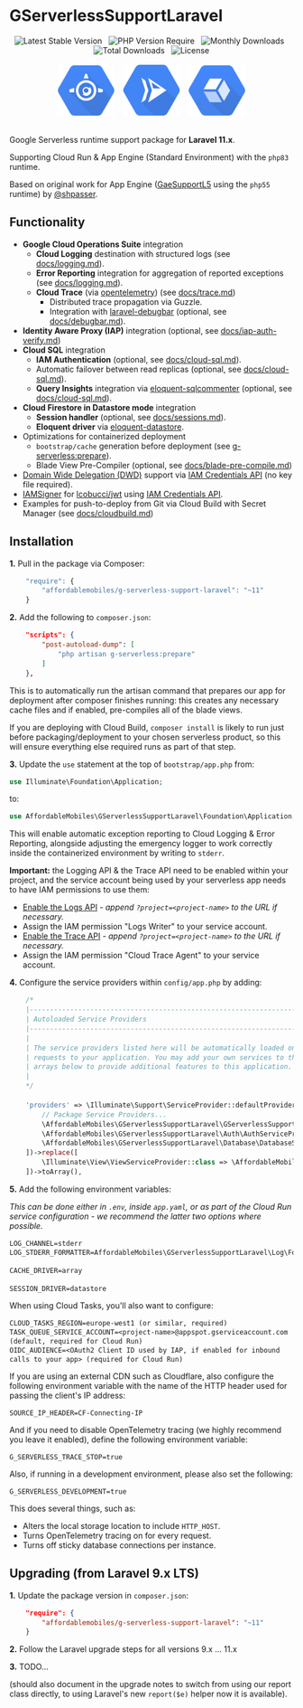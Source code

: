# GServerlessSupportLaravel

<div align="center">
    <img alt="Latest Stable Version" src="https://poser.pugx.org/affordablemobiles/g-serverless-support-laravel/v/stable?style=for-the-badge">
    &nbsp;
    <img alt="PHP Version Require" src="https://poser.pugx.org/affordablemobiles/g-serverless-support-laravel/require/php?style=for-the-badge">
    &nbsp;
    <img alt="Monthly Downloads" src="https://poser.pugx.org/affordablemobiles/g-serverless-support-laravel/d/monthly?style=for-the-badge">
    &nbsp;
    <img alt="Total Downloads" src="https://poser.pugx.org/affordablemobiles/g-serverless-support-laravel/downloads?style=for-the-badge">
    &nbsp;
    <img alt="License" src="https://poser.pugx.org/affordablemobiles/g-serverless-support-laravel/license?style=for-the-badge">
    <br>
    <br>
    <img alt="Google App Engine" width="100" src="docs/images/icons/app-engine.png">
    &nbsp;&nbsp;
    <img alt="Google Cloud Run" width="100" src="docs/images/icons/cloud-run.png">
    &nbsp;&nbsp;
    <img alt="Google Operations Suite" width="100" src="docs/images/icons/operations-suite.png">
</div>
<br>

Google Serverless runtime support package for **Laravel 11.x**.

Supporting Cloud Run & App Engine (Standard Environment) with the `php83` runtime.

Based on original work for App Engine ([GaeSupportL5](https://github.com/shpasser/GaeSupportL5) using the `php55` runtime) by [@shpasser](https://github.com/shpasser).

## Functionality
* **Google Cloud Operations Suite** integration
    * **Cloud Logging** destination with structured logs (see [docs/logging.md](docs/logging.md)).
    * **Error Reporting** integration for aggregation of reported exceptions (see [docs/logging.md](docs/logging.md#error-reporting)).
    * **Cloud Trace** (via [opentelemetry](https://github.com/open-telemetry/opentelemetry-php)) (see [docs/trace.md](docs/trace.md))
        * Distributed trace propagation via Guzzle.
        * Integration with [laravel-debugbar](https://github.com/barryvdh/laravel-debugbar) (optional, see [docs/debugbar.md](docs/debugbar.md)).
* **Identity Aware Proxy (IAP)** integration (optional, see [docs/iap-auth-verify.md](docs/iap-auth-verify.md))
* **Cloud SQL** integration
    * **IAM Authentication** (optional, see [docs/cloud-sql.md](docs/cloud-sql.md#iam-authentication)).
    * Automatic failover between read replicas (optional, see [docs/cloud-sql.md](docs/cloud-sql.md#multiple-read-replicas)).
    * **Query Insights** integration via [eloquent-sqlcommenter](https://github.com/affordablemobiles/eloquent-sqlcommenter) (optional, see [docs/cloud-sql.md](docs/cloud-sql.md#query-insights)).
* **Cloud Firestore in Datastore mode** integration
    * **Session handler** (optional, see [docs/sessions.md](docs/sessions.md)).
    * **Eloquent driver** via [eloquent-datastore](https://github.com/affordablemobiles/eloquent-datastore).
* Optimizations for containerized deployment
    * `bootstrap/cache` generation before deployment (see [g-serverless:prepare](src/AffordableMobiles/GServerlessSupportLaravel/Console/GServerlessPrepareCommand.php)).
    * Blade View Pre-Compiler (optional, see [docs/blade-pre-compile.md](docs/blade-pre-compile.md))
* [Domain Wide Delegation (DWD)](src/AffordableMobiles/GServerlessSupportLaravel/Integration/Google/Credentials/GCEDWDCredentials.php#12) support via [IAM Credentials API](https://cloud.google.com/iam/docs/reference/credentials/rest) (no key file required).
* [IAMSigner](src/AffordableMobiles/GServerlessSupportLaravel/Integration/JWT/Signer/IAMSigner.php) for [lcobucci/jwt](https://github.com/lcobucci/jwt) using [IAM Credentials API](https://cloud.google.com/iam/docs/reference/credentials/rest).
* Examples for push-to-deploy from Git via Cloud Build with Secret Manager (see [docs/cloudbuild.md](docs/cloudbuild.md))

## Installation

**1.** Pull in the package via Composer:

```js
    "require": {
        "affordablemobiles/g-serverless-support-laravel": "~11"
    }
```

**2.** Add the following to `composer.json`:

```json
    "scripts": {
        "post-autoload-dump": [
            "php artisan g-serverless:prepare"
        ]
    },
```

This is to automatically run the artisan command that prepares our app for deployment after composer finishes running: this creates any necessary cache files and if enabled, pre-compiles all of the blade views.

If you are deploying with Cloud Build, `composer install` is likely to run just before packaging/deployment to your chosen serverless product, so this will ensure everything else required runs as part of that step.

**3.** Update the `use` statement at the top of `bootstrap/app.php` from:

```php
use Illuminate\Foundation\Application;
```

to:

```php
use AffordableMobiles\GServerlessSupportLaravel\Foundation\Application;
```

This will enable automatic exception reporting to Cloud Logging & Error Reporting, alongside adjusting the emergency logger to work correctly inside the containerized environment by writing to `stderr`.

**Important:** the Logging API & the Trace API need to be enabled within your project, and the service account being used by your serverless app needs to have IAM permissions to use them:

* [Enable the Logs API](https://console.cloud.google.com/apis/api/logging.googleapis.com/overview) - _append `?project=<project-name>` to the URL if necessary._
* Assign the IAM permission "Logs Writer" to your service account.
* [Enable the Trace API](https://console.cloud.google.com/apis/api/cloudtrace.googleapis.com/overview) - _append `?project=<project-name>` to the URL if necessary._
* Assign the IAM permission "Cloud Trace Agent" to your service account.

**4.** Configure the service providers within `config/app.php` by adding:

```php
    /*
    |--------------------------------------------------------------------------
    | Autoloaded Service Providers
    |--------------------------------------------------------------------------
    |
    | The service providers listed here will be automatically loaded on any
    | requests to your application. You may add your own services to the
    | arrays below to provide additional features to this application.
    |
    */

    'providers' => \Illuminate\Support\ServiceProvider::defaultProviders()->merge([
        // Package Service Providers...
        \AffordableMobiles\GServerlessSupportLaravel\GServerlessSupportServiceProvider::class,
        \AffordableMobiles\GServerlessSupportLaravel\Auth\AuthServiceProvider::class,
        \AffordableMobiles\GServerlessSupportLaravel\Database\DatabaseServiceProvider::class,
    ])->replace([
        \Illuminate\View\ViewServiceProvider::class => \AffordableMobiles\GServerlessSupportLaravel\View\ViewServiceProvider::class,
    ])->toArray(),
```

**5.** Add the following environment variables:

_This can be done either in `.env`, inside `app.yaml`, or as part of the Cloud Run service configuration - we recommend the latter two options where possible._

```
LOG_CHANNEL=stderr
LOG_STDERR_FORMATTER=AffordableMobiles\GServerlessSupportLaravel\Log\Formatter\JsonFormatter

CACHE_DRIVER=array

SESSION_DRIVER=datastore
```

When using Cloud Tasks, you'll also want to configure:

```
CLOUD_TASKS_REGION=europe-west1 (or similar, required)
TASK_QUEUE_SERVICE_ACCOUNT=<project-name>@appspot.gserviceaccount.com (default, required for Cloud Run)
OIDC_AUDIENCE=<OAuth2 Client ID used by IAP, if enabled for inbound calls to your app> (required for Cloud Run)
```

If you are using an external CDN such as Cloudflare, also configure the following environment variable with the name of the HTTP header used for passing the client's IP address:

```
SOURCE_IP_HEADER=CF-Connecting-IP
```

And if you need to disable OpenTelemetry tracing (we highly recommend you leave it enabled), define the following environment variable:

```
G_SERVERLESS_TRACE_STOP=true
```

Also, if running in a development environment, please also set the following:

```
G_SERVERLESS_DEVELOPMENT=true
```

This does several things, such as:

* Alters the local storage location to include `HTTP_HOST`.
* Turns OpenTelemetry tracing on for every request.
* Turns off sticky database connections per instance.

## Upgrading (from Laravel 9.x LTS)

**1.** Update the package version in `composer.json`:

```json
    "require": {
        "affordablemobiles/g-serverless-support-laravel": "~11"
    }
```

**2.** Follow the Laravel upgrade steps for all versions 9.x ... 11.x

**3.** TODO...

(should also document in the upgrade notes to switch from using our report class directly, to using Laravel's new `report($e)` helper now it is available).